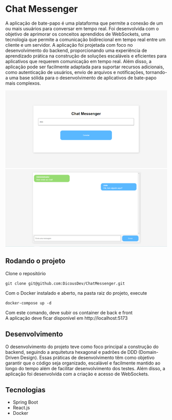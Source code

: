 # Chat Messenger

A aplicação de bate-papo é uma plataforma que permite a conexão de um ou mais usuários para conversar em tempo real. Foi desenvolvida com o objetivo de aprimorar os 
conceitos aprendidos de WebSockets, uma tecnologia que permite a comunicação bidirecional em tempo real entre um cliente e um servidor. A aplicação foi projetada 
com foco no desenvolvimento do backend, proporcionando uma experiência de aprendizado prática na construção de soluções escaláveis e eficientes para aplicativos que 
requerem comunicação em tempo real. Além disso, a aplicação pode ser facilmente adaptada para suportar recursos adicionais, como autenticação de usuários, envio de 
arquivos e notificações, tornando-a uma base sólida para o desenvolvimento de aplicativos de bate-papo mais complexos.

<img src="./assets/tela1.png" />
<img src="./assets/tela2.png" />


## Rodando o projeto

Clone o repositório
```shell
git clone git@github.com:DicousDev/ChatMessenger.git
```

Com o Docker instalado e aberto, na pasta raiz do projeto, execute
```shell
docker-compose up -d
```
Com este comando, deve subir os container de back e front<br/>
A aplicação deve ficar disponível em http://localhost:5173

## Desenvolvimento

O desenvolvimento do projeto teve como foco principal a construção do backend, seguindo a arquitetura hexagonal e padrões de DDD (Domain-Driven Design). Essas 
práticas de desenvolvimento têm como objetivo garantir que o código seja organizado, escalável e facilmente mantido ao longo do tempo além de facilitar desenvolvimento dos testes. 
Além disso, a aplicação foi desenvolvida com a criação e acesso de WebSockets.

## Tecnologias

- Spring Boot
- React.js
- Docker
